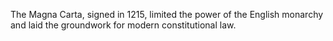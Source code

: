 The Magna Carta, signed in 1215, limited the power of the English monarchy and laid the groundwork for modern constitutional law.
